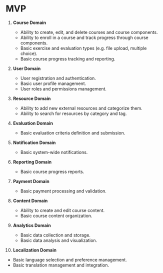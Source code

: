 
# MVP 

1. **Course Domain**
   - Ability to create, edit, and delete courses and course components.
   - Ability to enroll in a course and track progress through course components.
   - Basic exercise and evaluation types (e.g. file upload, multiple choice).
   - Basic course progress tracking and reporting.

2. **User Domain**
   - User registration and authentication.
   - Basic user profile management.
   - User roles and permissions management.

3. **Resource Domain**
   - Ability to add new external resources and categorize them.
   - Ability to search for resources by category and tag.

4. **Evaluation Domain**
   - Basic evaluation criteria definition and submission.

5. **Notification Domain**
   - Basic system-wide notifications.

6. **Reporting Domain**
   - Basic course progress reports.

7. **Payment Domain**
   - Basic payment processing and validation.

8. **Content Domain**
   - Ability to create and edit course content.
   - Basic course content organization.

9. **Analytics Domain**
   - Basic data collection and storage.
   - Basic data analysis and visualization.

10. **Localization Domain**
   - Basic language selection and preference management.
   - Basic translation management and integration.

